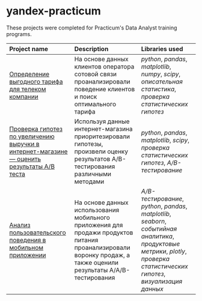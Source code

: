 # yandex-practicum

These projects were completed for Practicum's Data Analyst training programs.

| Project name | Description | Libraries used | 
| :---------------------- | :---------------------- | :---------------------- |
| [Определение выгодного тарифа для телеком компании](mobile_tariff_statistical_analysis) | На основе данных клиентов оператора сотовой связи проанализировали поведение клиентов и поиск оптимального тарифа | *python*, *pandas*, *matplotlib*, *numpy*, *scipy*, *описательная статистика*, *проверка статистических гипотез*|
| [Проверка гипотез по увеличению выручки в интернет-магазине — оценить результаты A/B теста](a_b_test_ecommerce) | Используя данные интернет-магазина приоритезировали гипотезы, произвели оценку результатов A/B-тестирования различными методами | *python*, *pandas*, *matplotlib*, *scipy*, *проверка статистических гипотез*, *A/B-тестирование*|
| [Анализ пользовательского поведения в мобильном приложении](app_ux_analysis) | На основе данных использования мобильного приложения для продажи продуктов питания проанализировали воронку продаж, а также оценили результаты A/A/B-тестирования  | *A/B-тестирование*, *python*, *pandas*, *matplotlib*, *seaborn*, *событийная аналитика*, *продуктовые метрики*, *plotly*, *проверка статистических гипотез*, *визуализация данных*|
